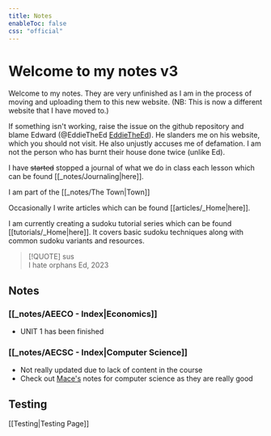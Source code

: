 ```yaml
---
title: Notes
enableToc: false
css: "official"
---
```

# Welcome to my notes v3
Welcome to my notes. They are very unfinished as I am in the process of moving and uploading them to this new website. (NB: This is now a different website that I have moved to.)

If something isn't working, raise the issue on the github repository and blame Edward (@EddieTheEd [EddieTheEd](https://github.com/EddieTheEd)). He slanders me on his website, which you should not visit. He also unjustly accuses me of defamation. I am not the person who has burnt their house done twice (unlike Ed).

I have ~~started~~ stopped a journal of what we do in class each lesson which can be found [[_notes/Journaling|here]].

I am part of the [[_notes/The Town|Town]]

Occasionally I write articles which can be found [[articles/_Home|here]].

I am currently creating a sudoku tutorial series which can be found [[tutorials/_Home|here]]. It covers basic sudoku techniques along with common sudoku variants and resources.




> [!QUOTE] sus  
>I hate orphans
> 	Ed, 2023





## Notes

### [[_notes/AEECO - Index|Economics]]
- UNIT 1 has been finished


### [[_notes/AECSC - Index|Computer Science]]
- Not really updated due to lack of content in the course
- Check out [Mace's](https://github.com/MaceChettiyadan/Y11Notes) notes for computer science as they are really good






## Testing
[[Testing|Testing Page]]





























